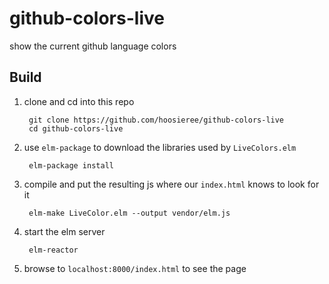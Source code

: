 # github-colors-live
show the current github language colors

Build
-----

1. clone and cd into this repo

        git clone https://github.com/hoosieree/github-colors-live
        cd github-colors-live

2. use `elm-package` to download the libraries used by `LiveColors.elm`

        elm-package install

3. compile and put the resulting js where our `index.html` knows to look for it

        elm-make LiveColor.elm --output vendor/elm.js

4. start the elm server

        elm-reactor

5. browse to `localhost:8000/index.html` to see the page
